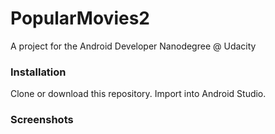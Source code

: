 # PopularMovies2
 A project for the Android Developer Nanodegree @ Udacity
### **Installation**
Clone or download this repository. Import into Android Studio.
### **Screenshots**
